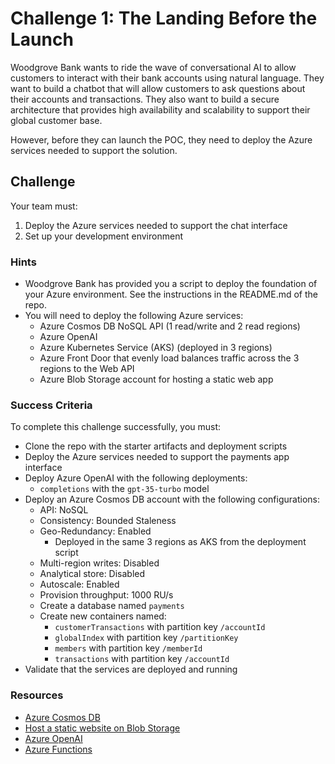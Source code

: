 # Challenge 1: The Landing Before the Launch

Woodgrove Bank wants to ride the wave of conversational AI to allow customers to interact with their bank accounts using natural language. They want to build a chatbot that will allow customers to ask questions about their accounts and transactions. They also want to build a secure architecture that provides high availability and scalability to support their global customer base.

However, before they can launch the POC, they need to deploy the Azure services needed to support the solution.

## Challenge

Your team must:

1. Deploy the Azure services needed to support the chat interface
2. Set up your development environment

### Hints

- Woodgrove Bank has provided you a script to deploy the foundation of your Azure environment. See the instructions in the README.md of the repo.
- You will need to deploy the following Azure services:
  - Azure Cosmos DB NoSQL API (1 read/write and 2 read regions)
  - Azure OpenAI
  - Azure Kubernetes Service (AKS) (deployed in 3 regions)
  - Azure Front Door that evenly load balances traffic across the 3 regions to the Web API
  - Azure Blob Storage account for hosting a static web app

### Success Criteria

To complete this challenge successfully, you must:

- Clone the repo with the starter artifacts and deployment scripts
- Deploy the Azure services needed to support the payments app interface
- Deploy Azure OpenAI with the following deployments:
  - `completions` with the `gpt-35-turbo` model
- Deploy an Azure Cosmos DB account with the following configurations:
  - API: NoSQL
  - Consistency: Bounded Staleness
  - Geo-Redundancy: Enabled
    - Deployed in the same 3 regions as AKS from the deployment script
  - Multi-region writes: Disabled
  - Analytical store: Disabled
  - Autoscale: Enabled
  - Provision throughput: 1000 RU/s
  - Create a database named `payments`
  - Create new containers named:
    - `customerTransactions` with partition key `/accountId`
    - `globalIndex` with partition key `/partitionKey`
    - `members` with partition key `/memberId`
    - `transactions` with partition key `/accountId`
- Validate that the services are deployed and running

### Resources

- [Azure Cosmos DB](https://learn.microsoft.com/azure/cosmos-db/)
- [Host a static website on Blob Storage](https://learn.microsoft.com/azure/storage/blobs/storage-blob-static-website-host)
- [Azure OpenAI](https://learn.microsoft.com/azure/cognitive-services/openai/overview)
- [Azure Functions](https://learn.microsoft.com/azure/azure-functions/functions-overview)
